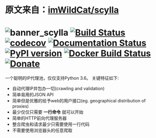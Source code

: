 # 原文来自：[imWildCat/scylla](https://github.com/imWildCat/scylla)

![banner_scylla](https://user-images.githubusercontent.com/2396817/40580477-f15a15b8-6136-11e8-9f4b-1f012e90712c.png) [![Build Status](https://travis-ci.org/imWildCat/scylla.svg?branch=master)](https://travis-ci.org/imWildCat/scylla)
[![codecov](https://codecov.io/gh/imWildCat/scylla/branch/master/graph/badge.svg)](https://codecov.io/gh/imWildCat/scylla)
[![Documentation Status](https://readthedocs.org/projects/scylla-py/badge/?version=latest)](https://scylla.wildcat.io/en/latest/?badge=latest)
[![PyPI version](https://badge.fury.io/py/scylla.svg)](https://badge.fury.io/py/scylla)
[![Docker Build Status](https://img.shields.io/docker/build/wildcat/scylla.svg)](https://hub.docker.com/r/wildcat/scylla/)
[![Donate](https://img.shields.io/badge/Donate-PayPal-green.svg)](https://www.paypal.com/cgi-bin/webscr?cmd=_s-xclick&hosted_button_id=5DXFA7WGWPZBN)
===
一个聪明的IP代理池，仅仅支持Python 3.6。
关键特征如下:

- 自动代理IP并包办一切(crawling and validation)
- 简单易用的JSON API
- 简单但是优雅的给予web的用户接口(eg. geographical distribution of proxies)
- 最少仅仅只需要 **一行命令** 就可以开始
- 简单的HTTP前向代理服务器
- 整合爬虫和请求最少只需要使用一行代码
- 不需要使用浏览器头的任意爬取
